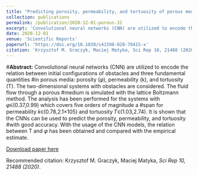 ```yaml
---
title: "Predicting porosity, permeability, and tortuosity of porous media from images by deep learning"
collection: publications
permalink: /publication/2020-12-01-porous-31
excerpt: 'Convolutional neural networks (CNN) are utilized to encode the relation between initial configurations of obstacles and three fundamental quantities in porous media: porosity (𝜑), permeability (k), and tortuosity (T). The two-dimensional systems with obstacles are considered. The fluid flow through a porous medium is simulated with the lattice Boltzmann method. The analysis has been performed for the systems with 𝜑∈(0.37,0.99) which covers five orders of magnitude a span for permeability 𝑘∈(0.78,2.1×105) and tortuosity 𝑇∈(1.03,2.74). It is shown that the CNNs can be used to predict the porosity, permeability, and tortuosity with good accuracy. With the usage of the CNN models, the relation between T and 𝜑 has been obtained and compared with the empirical estimate.'
date: 2020-12-01
venue: 'Scientific Reports'
paperurl: 'https://doi.org/10.1038/s41598-020-78415-x'
citation: 'Krzysztof M. Graczyk, Maciej Matyka, Sci Rep 10, 21488 (2020)'
---
```

#__Abstract:__ Convolutional neural networks (CNN) are utilized to encode the relation between initial configurations of obstacles and three fundamental quantities #in porous media: porosity (𝜑), permeability (k), and tortuosity (T). The two-dimensional systems with obstacles are considered. The fluid flow through a porous #medium is simulated with the lattice Boltzmann method. The analysis has been performed for the systems with 𝜑∈(0.37,0.99) which covers five orders of magnitude a #span for permeability 𝑘∈(0.78,2.1×105) and tortuosity 𝑇∈(1.03,2.74). It is shown that the CNNs can be used to predict the porosity, permeability, and tortuosity #with good accuracy. With the usage of the CNN models, the relation between T and 𝜑 has been obtained and compared with the empirical estimate.

[Download paper here](https://www.nature.com/articles/s41598-020-78415-x.pdf)

Recommended citation: Krzysztof M. Graczyk, Maciej Matyka, <i>Sci Rep 10, 21488 (2020)</i>.
